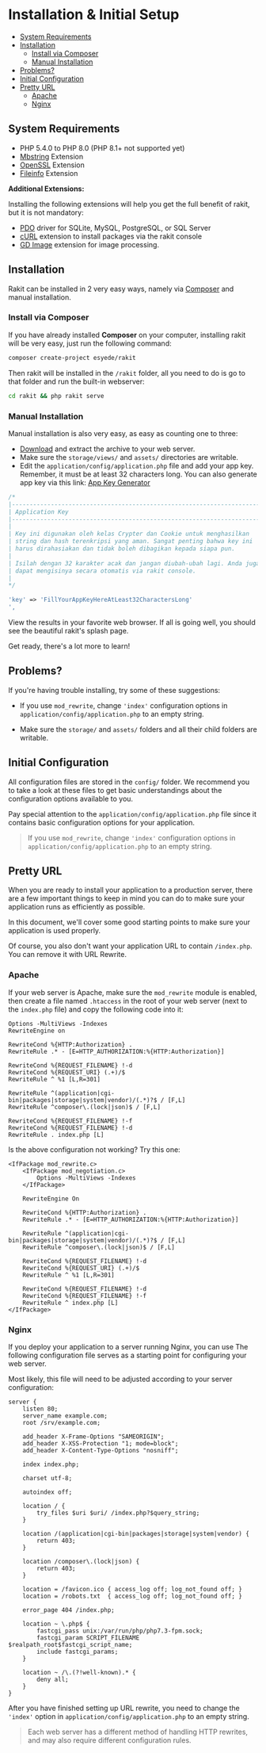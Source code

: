 # Installation & Initial Setup

<!-- MarkdownTOC autolink="true" autoanchor="true" levels="2,3" bracket="round" lowercase="only_ascii" -->

- [System Requirements](#kebutuhan-sistem)
- [Installation](#instalasi)
    - [Install via Composer](#instal-via-composer)
    - [Manual Installation](#install-manual)
- [Problems?](#ada-kesulitan)
- [Initial Configuration](#konfigurasi-awal)
- [Pretty URL](#mempercantik-url)
    - [Apache](#apache)
    - [Nginx](#nginx)

<!-- /MarkdownTOC -->


<a id="kebutuhan-sistem"></a>
## System Requirements

- PHP 5.4.0 to PHP 8.0 (PHP 8.1+ not supported yet)
- [Mbstring](https://www.php.net/manual/en/book.mbstring.php) Extension
- [OpenSSL](https://www.php.net/manual/en/book.openssl.php) Extension
- [Fileinfo](https://www.php.net/manual/en/book.fileinfo.php) Extension


**Additional Extensions:**

Installing the following extensions will help you get the full benefit of rakit, but it is not mandatory:



- [PDO](https://www.php.net/manual/en/pdo.installation.php) driver for SQLite, MySQL, PostgreSQL, or SQL Server
- [cURL](https://www.php.net/manual/en/book.curl.php) extension to install packages via the rakit console
- [GD Image](https://www.php.net/manual/en/book.image.php) extension for image processing.


<a id="instalasi"></a>
## Installation

Rakit can be installed in 2 very easy ways, namely via [Composer](https://getcomposer.org) and manual installation.



<a id="instal-via-composer"></a>
### Install via Composer

If you have already installed **Composer** on your computer, installing rakit will be
very easy, just run the following command:


```bash
composer create-project esyede/rakit
```

Then rakit will be installed in the `/rakit` folder, all you need to do is go to that folder
and run the built-in webserver:


```bash
cd rakit && php rakit serve
```


<a id="install-manual"></a>
### Manual Installation

Manual installation is also very easy, as easy as counting one to three:


  - [Download](https://rakit.esyede.my.id/download) and extract the archive to your web server.
  - Make sure the `storage/views/` and `assets/` directories are writable.
  - Edit the `application/config/application.php` file and add your app key. Remember, it must be at least 32 characters long. You can also generate app key via this link: [App Key Generator](https://rakit.esyede.my.id/key)


  ```php
  /*
  |--------------------------------------------------------------------------
  | Application Key
  |--------------------------------------------------------------------------
  |
  | Key ini digunakan oleh kelas Crypter dan Cookie untuk menghasilkan
  | string dan hash terenkripsi yang aman. Sangat penting bahwa key ini
  | harus dirahasiakan dan tidak boleh dibagikan kepada siapa pun.
  |
  | Isilah dengan 32 karakter acak dan jangan diubah-ubah lagi. Anda juga
  | dapat mengisinya secara otomatis via rakit console.
  |
  */

  'key' => 'FillYourAppKeyHereAtLeast32CharactersLong'
',
  ```

View the results in your favorite web browser.
If all is going well, you should see the beautiful rakit's splash page.

Get ready, there's a lot more to learn!



<a id="ada-kesulitan"></a>
## Problems?

If you're having trouble installing, try some of these suggestions:


- If you use `mod_rewrite`, change `'index'` configuration options
  in `application/config/application.php` to an empty string.

- Make sure the `storage/` and `assets/` folders and all their child folders are writable.



<a id="konfigurasi-awal"></a>
## Initial Configuration

All configuration files are stored in the `config/` folder.
We recommend you to take a look at these files to get basic understandings
about the configuration options available to you.


Pay special attention to the `application/config/application.php` file since it
contains basic configuration options for your application.


> If you use `mod_rewrite`, change `'index'` configuration options
  in `application/config/application.php` to an empty string.


<a id="mempercantik-url"></a>
## Pretty URL

When you are ready to install your application to a production server,
there are a few important things to keep in mind
you can do to make sure your application runs as efficiently as possible.


In this document, we'll cover some good starting points to make sure
your application is used properly.


Of course, you also don't want your application URL to contain `/index.php`.
You can remove it with URL Rewrite.


<a id="apache"></a>
### Apache

If your web server is Apache, make sure the `mod_rewrite` module is enabled,
then create a file named `.htaccess` in the root of your web server
(next to the `index.php` file) and copy the following code into it:


```apacheconf
Options -MultiViews -Indexes
RewriteEngine on

RewriteCond %{HTTP:Authorization} .
RewriteRule .* - [E=HTTP_AUTHORIZATION:%{HTTP:Authorization}]

RewriteCond %{REQUEST_FILENAME} !-d
RewriteCond %{REQUEST_URI} (.+)/$
RewriteRule ^ %1 [L,R=301]

RewriteRule ^(application|cgi-bin|packages|storage|system|vendor)/(.*)?$ / [F,L]
RewriteRule ^composer\.(lock|json)$ / [F,L]

RewriteCond %{REQUEST_FILENAME} !-f
RewriteCond %{REQUEST_FILENAME} !-d
RewriteRule . index.php [L]
```

Is the above configuration not working? Try this one:


```apacheconf
<IfPackage mod_rewrite.c>
    <IfPackage mod_negotiation.c>
        Options -MultiViews -Indexes
    </IfPackage>

    RewriteEngine On

    RewriteCond %{HTTP:Authorization} .
    RewriteRule .* - [E=HTTP_AUTHORIZATION:%{HTTP:Authorization}]

    RewriteRule ^(application|cgi-bin|packages|storage|system|vendor)/(.*)?$ / [F,L]
    RewriteRule ^composer\.(lock|json)$ / [F,L]

    RewriteCond %{REQUEST_FILENAME} !-d
    RewriteCond %{REQUEST_URI} (.+)/$
    RewriteRule ^ %1 [L,R=301]

    RewriteCond %{REQUEST_FILENAME} !-d
    RewriteCond %{REQUEST_FILENAME} !-f
    RewriteRule ^ index.php [L]
</IfPackage>
```

<a id="nginx"></a>
### Nginx

If you deploy your application to a server running Nginx, you can use
The following configuration file serves as a starting point for configuring your web server.


Most likely, this file will need to be adjusted according to your server configuration:


```nginx
server {
    listen 80;
    server_name example.com;
    root /srv/example.com;

    add_header X-Frame-Options "SAMEORIGIN";
    add_header X-XSS-Protection "1; mode=block";
    add_header X-Content-Type-Options "nosniff";

    index index.php;

    charset utf-8;

    autoindex off;

    location / {
        try_files $uri $uri/ /index.php?$query_string;
    }

    location /(application|cgi-bin|packages|storage|system|vendor) {
        return 403;
    }

    location /composer\.(lock|json) {
        return 403;
    }

    location = /favicon.ico { access_log off; log_not_found off; }
    location = /robots.txt  { access_log off; log_not_found off; }

    error_page 404 /index.php;

    location ~ \.php$ {
        fastcgi_pass unix:/var/run/php/php7.3-fpm.sock;
        fastcgi_param SCRIPT_FILENAME $realpath_root$fastcgi_script_name;
        include fastcgi_params;
    }

    location ~ /\.(?!well-known).* {
        deny all;
    }
}
```


After you have finished setting up URL rewrite, you need to change the `'index'` option
in `application/config/application.php` to an empty string.


>  Each web server has a different method of handling HTTP rewrites,
   and may also require different configuration rules.

